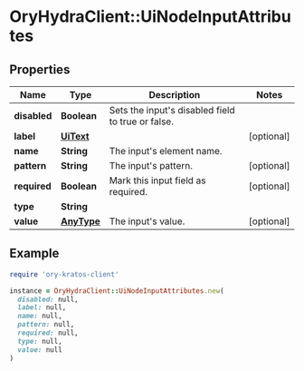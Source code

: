 # OryHydraClient::UiNodeInputAttributes

## Properties

| Name | Type | Description | Notes |
| ---- | ---- | ----------- | ----- |
| **disabled** | **Boolean** | Sets the input&#39;s disabled field to true or false. |  |
| **label** | [**UiText**](UiText.md) |  | [optional] |
| **name** | **String** | The input&#39;s element name. |  |
| **pattern** | **String** | The input&#39;s pattern. | [optional] |
| **required** | **Boolean** | Mark this input field as required. | [optional] |
| **type** | **String** |  |  |
| **value** | [**AnyType**](.md) | The input&#39;s value. | [optional] |

## Example

```ruby
require 'ory-kratos-client'

instance = OryHydraClient::UiNodeInputAttributes.new(
  disabled: null,
  label: null,
  name: null,
  pattern: null,
  required: null,
  type: null,
  value: null
)
```

